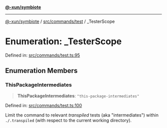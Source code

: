 [**@-xun/symbiote**](../../../../README.md)

***

[@-xun/symbiote](../../../../README.md) / [src/commands/test](../README.md) / \_TesterScope

# Enumeration: \_TesterScope

Defined in: [src/commands/test.ts:95](https://github.com/Xunnamius/symbiote/blob/93db40a191a3211953c897ee68551b6408725320/src/commands/test.ts#L95)

## Enumeration Members

### ThisPackageIntermediates

> **ThisPackageIntermediates**: `"this-package-intermediates"`

Defined in: [src/commands/test.ts:100](https://github.com/Xunnamius/symbiote/blob/93db40a191a3211953c897ee68551b6408725320/src/commands/test.ts#L100)

Limit the command to relevant _transpiled_ tests (aka "intermediates")
within `./.transpiled` (with respect to the current working directory).
